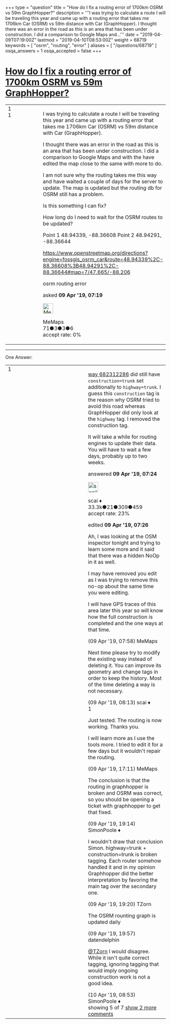 +++
type = "question"
title = "How do I fix a routing error of 1700km OSRM vs 59m GraphHopper?"
description = '''I was trying to calculate a route I will be traveling this year and came up with a routing error that takes me 1706km Car (OSRM) vs 59m distance with Car (GraphHopper). I thought there was an error in the road as this is an area that has been under construction. I did a comparison to Google Maps and...'''
date = "2019-04-09T07:19:00Z"
lastmod = "2019-04-10T08:53:00Z"
weight = 68719
keywords = [ "osrm", "routing", "error" ]
aliases = [ "/questions/68719" ]
osqa_answers = 1
osqa_accepted = false
+++

<div class="headNormal">

# [How do I fix a routing error of 1700km OSRM vs 59m GraphHopper?](/questions/68719/how-do-i-fix-a-routing-error-of-1700km-osrm-vs-59m-graphhopper)

</div>

<div id="main-body">

<div id="askform">

<table id="question-table" style="width:100%;">
<colgroup>
<col style="width: 50%" />
<col style="width: 50%" />
</colgroup>
<tbody>
<tr>
<td style="width: 30px; vertical-align: top"><div class="vote-buttons">
<span id="post-68719-upvote" class="ajax-command post-vote up" rel="nofollow" title="I like this post (click again to cancel)"> </span>
<div id="post-68719-score" class="post-score" title="current number of votes">
1
</div>
<span id="post-68719-downvote" class="ajax-command post-vote down" rel="nofollow" title="I dont like this post (click again to cancel)"> </span> <span id="favorite-mark" class="ajax-command favorite-mark" rel="nofollow" title="mark/unmark this question as favorite (click again to cancel)"> </span>
<div id="favorite-count" class="favorite-count">
1
</div>
</div></td>
<td><div id="item-right">
<div class="question-body">
<p>I was trying to calculate a route I will be traveling this year and came up with a routing error that takes me 1706km Car (OSRM) vs 59m distance with Car (GraphHopper).</p>
<p>I thought there was an error in the road as this is an area that has been under construction. I did a comparison to Google Maps and with the have edited the map close to the same with more to do.</p>
<p>I am not sure why the routing takes me this way and have waited a couple of days for the server to update. The map is updated but the routing db for OSRM still has a problem.</p>
<p>Is this something I can fix?</p>
<p>How long do I need to wait for the OSRM routes to be updated?</p>
<p>Point 1 48.94339, -88.36608 Point 2 48.94291, -88.36644</p>
<p><a href="https://www.openstreetmap.org/directions?engine=fossgis_osrm_car&amp;route=48.94339%2C-88.36608%3B48.94291%2C-88.36644#map=7/47.665/-88.206">https://www.openstreetmap.org/directions?engine=fossgis_osrm_car&amp;route=48.94339%2C-88.36608%3B48.94291%2C-88.36644#map=7/47.665/-88.206</a></p>
</div>
<div id="question-tags" class="tags-container tags">
<span class="post-tag tag-link-osrm" rel="tag" title="see questions tagged &#39;osrm&#39;">osrm</span> <span class="post-tag tag-link-routing" rel="tag" title="see questions tagged &#39;routing&#39;">routing</span> <span class="post-tag tag-link-error" rel="tag" title="see questions tagged &#39;error&#39;">error</span>
</div>
<div id="question-controls" class="post-controls">
&#10;</div>
<div class="post-update-info-container">
<div class="post-update-info post-update-info-user">
<p>asked <strong>09 Apr '19, 07:19</strong></p>
<img src="https://secure.gravatar.com/avatar/64205d7e767055bacbe54a5d6b893164?s=32&amp;d=identicon&amp;r=g" class="gravatar" width="32" height="32" alt="MeMaps&#39;s gravatar image" />
<p><span>MeMaps</span><br />
<span class="score" title="71 reputation points">71</span><span title="3 badges"><span class="badge1">●</span><span class="badgecount">3</span></span><span title="3 badges"><span class="silver">●</span><span class="badgecount">3</span></span><span title="6 badges"><span class="bronze">●</span><span class="badgecount">6</span></span><br />
<span class="accept_rate" title="Rate of the user&#39;s accepted answers">accept rate:</span> <span title="MeMaps has no accepted answers">0%</span></p>
</div>
</div>
<div id="comments-container-68719" class="comments-container">
&#10;</div>
<div id="comment-tools-68719" class="comment-tools">
&#10;</div>
<div class="clear">
&#10;</div>
<div id="comment-68719-form-container" class="comment-form-container">
&#10;</div>
<div class="clear">
&#10;</div>
</div></td>
</tr>
</tbody>
</table>

------------------------------------------------------------------------

<div class="tabBar">

<span id="sort-top"></span>

<div class="headQuestions">

One Answer:

</div>

</div>

<span id="68720"></span>

<div id="answer-container-68720" class="answer">

<table style="width:100%;">
<colgroup>
<col style="width: 50%" />
<col style="width: 50%" />
</colgroup>
<tbody>
<tr>
<td style="width: 30px; vertical-align: top"><div class="vote-buttons">
<span id="post-68720-upvote" class="ajax-command post-vote up" rel="nofollow" title="I like this post (click again to cancel)"> </span>
<div id="post-68720-score" class="post-score" title="current number of votes">
1
</div>
<span id="post-68720-downvote" class="ajax-command post-vote down" rel="nofollow" title="I dont like this post (click again to cancel)"> </span>
</div></td>
<td><div class="item-right">
<div class="answer-body">
<p><a href="https://www.openstreetmap.org/way/682312286/history">way 682312286</a> did still have <code>construction=trunk</code> set additionally to <code>highway=trunk</code>. I guess this <code>construction</code> tag is the reason why OSRM tried to avoid this road whereas GraphHopper did only look at the <code>highway</code> tag. I removed the construction tag.</p>
<p>It will take a while for routing engines to update their data. You will have to wait a few days, probably up to two weeks.</p>
</div>
<div class="answer-controls post-controls">
&#10;</div>
<div class="post-update-info-container">
<div class="post-update-info post-update-info-user">
<p>answered <strong>09 Apr '19, 07:24</strong></p>
<img src="https://secure.gravatar.com/avatar/52d3234f3be58156770e8a91d575bfbd?s=32&amp;d=identicon&amp;r=g" class="gravatar" width="32" height="32" alt="scai&#39;s gravatar image" />
<p><span>scai ♦</span><br />
<span class="score" title="33317 reputation points"><span>33.3k</span></span><span title="21 badges"><span class="badge1">●</span><span class="badgecount">21</span></span><span title="309 badges"><span class="silver">●</span><span class="badgecount">309</span></span><span title="459 badges"><span class="bronze">●</span><span class="badgecount">459</span></span><br />
<span class="accept_rate" title="Rate of the user&#39;s accepted answers">accept rate:</span> <span title="scai has 168 accepted answers">23%</span></p>
</div>
<div class="post-update-info post-update-info-edited">
<p><span> edited <strong>09 Apr '19, 07:26</strong> </span></p>
</div>
</div>
<div id="comments-container-68720" class="comments-container">
<span id="68721"></span>
<div id="comment-68721" class="comment">
<div id="post-68721-score" class="comment-score">
&#10;</div>
<div class="comment-text">
<p>Ah, I was looking at the OSM inspector tonight and trying to learn some more and it said that there was a hidden NoOp in it as well.</p>
<p>I may have removed you edit as I was trying to remove this no-op about the same time you were editing.</p>
<p>I will have GPS traces of this area later this year so will know how the full construction is completed and the one ways at that time.</p>
</div>
<div id="comment-68721-info" class="comment-info">
<span class="comment-age">(09 Apr '19, 07:58)</span> <span class="comment-user userinfo">MeMaps</span>
</div>
</div>
<span id="68723"></span>
<div id="comment-68723" class="comment">
<div id="post-68723-score" class="comment-score">
&#10;</div>
<div class="comment-text">
<p>Next time please try to modify the existing way instead of deleting it. You can improve its geometry and change tags in order to keep the history. Most of the time deleting a way is not necessary.</p>
</div>
<div id="comment-68723-info" class="comment-info">
<span class="comment-age">(09 Apr '19, 08:13)</span> <span class="comment-user userinfo">scai ♦</span>
</div>
</div>
<span id="68727"></span>
<div id="comment-68727" class="comment">
<div id="post-68727-score" class="comment-score">
1
</div>
<div class="comment-text">
<p>Just tested. The routing is now working. Thanks you.</p>
<p>I will learn more as I use the tools more. I tried to edit it for a few days but it wouldn't repair the routing.</p>
</div>
<div id="comment-68727-info" class="comment-info">
<span class="comment-age">(09 Apr '19, 17:11)</span> <span class="comment-user userinfo">MeMaps</span>
</div>
</div>
<span id="68728"></span>
<div id="comment-68728" class="comment">
<div id="post-68728-score" class="comment-score">
&#10;</div>
<div class="comment-text">
<p>The conclusion is that the routing in graphhopper is broken and OSRM was correct, so you should be opening a ticket with graphhopper to get that fixed.</p>
</div>
<div id="comment-68728-info" class="comment-info">
<span class="comment-age">(09 Apr '19, 19:14)</span> <span class="comment-user userinfo">SimonPoole ♦</span>
</div>
</div>
<span id="68730"></span>
<div id="comment-68730" class="comment">
<div id="post-68730-score" class="comment-score">
&#10;</div>
<div class="comment-text">
<p>I wouldn't draw that conclusion Simon. highway=trunk + construction=trunk is broken tagging. Each router somehow handled it and in my opinion Graphhopper did the better interpretation by favoring the main tag over the secondary one.</p>
</div>
<div id="comment-68730-info" class="comment-info">
<span class="comment-age">(09 Apr '19, 19:20)</span> <span class="comment-user userinfo">TZorn</span>
</div>
</div>
<span id="68734"></span>
<div id="comment-68734" class="comment not_top_scorer">
<div id="post-68734-score" class="comment-score">
&#10;</div>
<div class="comment-text">
<p>The OSRM rounting graph is updated daily</p>
</div>
<div id="comment-68734-info" class="comment-info">
<span class="comment-age">(09 Apr '19, 19:57)</span> <span class="comment-user userinfo">datendelphin</span>
</div>
</div>
<span id="68744"></span>
<div id="comment-68744" class="comment not_top_scorer">
<div id="post-68744-score" class="comment-score">
&#10;</div>
<div class="comment-text">
<p><a href="https://help.openstreetmap.org/users/10133/tzorn">@TZorn</a> I would disagree. While it isn't quite correct tagging, ignoring tagging that would imply ongoing construction work is not a good idea.</p>
</div>
<div id="comment-68744-info" class="comment-info">
<span class="comment-age">(10 Apr '19, 08:53)</span> <span class="comment-user userinfo">SimonPoole ♦</span>
</div>
</div>
</div>
<div id="comment-tools-68720" class="comment-tools">
<span class="comments-showing"> showing 5 of 7 </span> <a href="#" class="show-all-comments-link">show 2 more comments</a>
</div>
<div class="clear">
&#10;</div>
<div id="comment-68720-form-container" class="comment-form-container">
&#10;</div>
<div class="clear">
&#10;</div>
</div></td>
</tr>
</tbody>
</table>

</div>

<div class="paginator-container-left">

</div>

</div>

</div>

